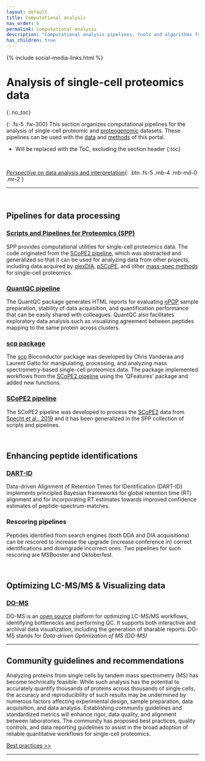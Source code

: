 ```yaml
---
layout: default
title: Computational analysis
nav_order: 6
permalink: computational-analysis
description: "Computational analysis pipelines, tools and algorithms for single-cell proteomics by mass-spectrometry"
has_children: true
---
```

{% include social-media-links.html %}

# Analysis of single-cell proteomics data
{:.no_toc}

{: .fs-5 .fw-300}
This section organizes computational pipelines for the analysis of single-cell proteomic and [proteogenomic](https://arxiv.org/abs/2308.07465) datasets. These pipelines can be used with the [data](data) and [methods](methods) of this portal.

* Will be replaced with the ToC, excluding the section header
{:toc}

&nbsp;

[*Perspective* on data analysis and interpretation](https://doi.org/10.48550/arXiv.2308.07465){: .btn .fs-5 .mb-4 .mb-md-0 .mr-2 }

------------

&nbsp;

<!-- Pipelines from [Slavov Laboratory](https://slavovlab.net)
-->

## Pipelines for data processing
### [Scripts and Pipelines for Proteomics (SPP)](https://github.com/SlavovLab/SPP)
SPP provides computational utilities for single-cell proteomics data. The code originated from the [SCoPE2 pipeline](https://doi.org/10.5281/zenodo.4339954), which was abstracted and generalized so that it can be used for analyzing data from other projects, including data acquired by [plexDIA](plexDIA), [pSCoPE](pSCoPE), and other [mass-spec methods](methods) for single-cell proteomics.

### [QuantQC pipeline](https://scp.slavovlab.net/protocols)
The QuantQC package generates HTML reports for evaluating [nPOP](nPOP) sample preparation, stability of data acquisition, and quantification performance that can be easily shared with colleagues. QuantQC also facilitates exploratory data analysis such as visualizing agreement between peptides mapping to the same protein across clusters.   


### [scp package](http://bioconductor.org/packages/release/bioc/html/scp.html)
The [scp](http://bioconductor.org/packages/release/bioc/html/scp.html) Bioconductor package was developed by Chris Vanderaa and Laurent Gatto for manipulating, processing, and analyzing mass spectrometry-based single-cell proteomics data. The package implemented workflows from the [SCoPE2 pipeline](https://doi.org/10.5281/zenodo.4339954) using the 'QFeatures' package and added new functions.
<!--
### SCeptre
SCeptre is a Python pipeline developed by Erwin Schoof and colleagues. It is used for processing single-cell proteomics data generated using an isobaric carrier experimental design.-->

### [SCoPE2 pipeline](https://doi.org/10.5281/zenodo.4339954)
The SCoPE2 pipeline was developed to process the [SCoPE2](scope2) data from [Specht et al., 2019](Specht_et_al_2019) and it has been generalized in the SPP collection of scripts and pipelines.

&nbsp;

## Enhancing peptide identifications
### [DART-ID](https://dart-id.slavovlab.net/)
Data-driven Alignment of Retention Times for IDentification (DART-ID) implements principled Bayesian frameworks for global retention time (RT) alignment and for incorporating RT estimates towards improved confidence estimates of peptide-spectrum-matches.
### Rescoring pipelines
Peptides identified from search engines (both DDA and DIA acquisitions) can be rescored to increase the upgrade (increase conference in) correct identifications and downgrade incorrect ones. Two pipelines for such rescoring are  MSBooster and Oktoberfest.

&nbsp;  

## Optimizing LC-MS/MS & Visualizing data
### [DO-MS](https://do-ms.slavovlab.net)
DO-MS is an [open source](https://github.com/SlavovLab/DO-MS) platform for optimizing LC-MS/MS workflows, identifying bottlenecks and performing QC. It supports both interactive and archival data visualization, including the generation of sharable reports. DO-MS stands for *Data-driven Optimization of MS (DO-MS)*

---

## Community guidelines and recommendations

Analyzing proteins from single cells by tandem mass spectrometry (MS) has become technically feasible. While such analysis has the potential to accurately quantify thousands of proteins across thousands of single cells, the accuracy and reproducibility of such results may be undermined by numerous factors affecting experimental design, sample preparation, data acquisition, and data analysis. Establishing community guidelines and standardized metrics will enhance rigor, data quality, and alignment between laboratories. The community has proposed best practices, quality controls, and data reporting guidelines to assist in the broad adoption of reliable quantitative workflows for single-cell proteomics.

[Best practices >>](https://single-cell.net/guidelines)

---

&nbsp;

&nbsp;

